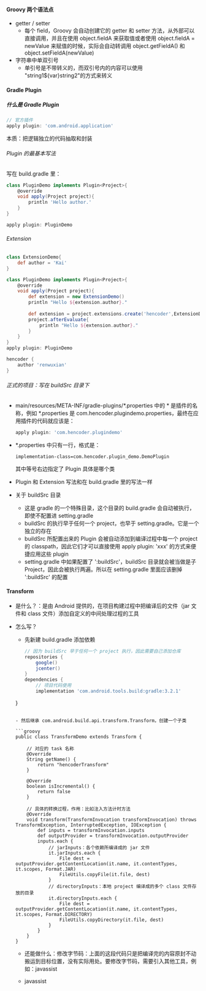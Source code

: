 #### Groovy 两个语法点

- getter / setter
  - 每个 field，Groovy 会自动创建它的 getter 和 setter 方法，从外部可以直接调用，并且在使用 object.fieldA 来获取值或者使用 object.fieldA = newValue 来赋值的时候，实际会自动转调用 object.getFieldA() 和 object.setFieldA(newValue)
- 字符串中单双引号
  - 单引号是不带转义的，而双引号内的内容可以使用 "string1${var}string2"的方式来转义

#### Gradle Plugin

##### 什么是 Gradle Plugin

```groovy
// 官方插件
apply plugin: 'com.android.application'
```

本质：把逻辑独立的代码抽取和封装

###### Plugin 的最基本写法

写在 build.gradle 里：

```groovy
class PluginDemo implements Plugin<Project>{
	@override
	void apply(Project project){
		println 'Hello author.'
	}
}

apply plugin: PluginDemo
```

###### Extension

```groovy
class ExtensionDemo{
    def author = 'Kai'
}

class PluginDemo implements Plugin<Project>{
	@override
	void apply(Project project){
        def extension = new ExtensionDemo()
        println "Hello ${extension.author}."
        
		def extension = project.extensions.create('hencoder',ExtensionDemo)
        project.afterEvaluate{
            println "Hello ${extension.author}."
        }
	}
}
apply plugin: PluginDemo

hencoder {
    author 'renwuxian'
}
```

###### 正式的项目：写在 buildSrc 目录下

- main/resources/META-INF/gradle-plugins/*.properties 中的 * 是插件的名称，例如 *.properties 是 com.hencoder.plugindemo.properties，最终在应用插件的代码就应该是：

  ```groovy
  apply plugin: 'com.hencoder.plugindemo'
  ```

- *.properties 中只有一行，格式是：

  ```
  implementation-class=com.hencoder.plugin_demo.DemoPlugin
  ```

  其中等号右边指定了 Plugin 具体是哪个类

- Plugin 和 Extension 写法和在 build.gradle 里的写法一样

- 关于 buildSrc 目录

  - 这是 gradle 的一个特殊目录，这个目录的 build.gradle 会自动被执行，即使不配置进 setting.gradle
  - buildSrc 的执行早于任何一个 project，也早于 setting.gradle。它是一个独立的存在
  - buildSrc 所配置出来的 Plugin 会被自动添加到编译过程中每一个 project 的 classpath，因此它们才可以直接使用 apply plugin: 'xxx' 的方式来便捷应用这些 plugin
  - setting.gradle 中如果配置了 ':buildSrc'，buildSrc 目录就会被当做是子 Project，因此会被执行两遍。所以在 setting.gradle 里面应该删掉 ':buildSrc' 的配置

#### Transform

- 是什么？：是由 Android 提供的，在项目构建过程中把编译后的文件（jar 文件和 class 文件）添加自定义的中间处理过程的工具

- 怎么写？

  - 先新建 build.gradle 添加依赖

    ```groovy
    // 因为 buildSrc 早于任何一个 project 执行，因此需要自己添加仓库
    repositories {
        google()
        jcenter()
    }
    dependencies {
        // 项目代码使用
        implementation 'com.android.tools.build:gradle:3.2.1'
  }
    ```

  - 然后继承 com.android.build.api.transform.Transform，创建一个子类
  
    ```groovy
    public class TransformDemo extends Transform {
        
        // 对应的 task 名称
        @Override
        String getName() {
            return "hencoderTransform"
        }
    
        @Override
        boolean isIncremental() {
            return false
        }
    
        // 具体的转换过程，作用：比如注入方法计时方法
        @Override
        void transform(TransformInvocation transformInvocation) throws TransformException, InterruptedException, IOException {
            def inputs = transformInvocation.inputs
            def outputProvider = transformInvocation.outputProvider
            inputs.each {
                // jarInputs：各个依赖所编译成的 jar 文件
                it.jarInputs.each {
                    File dest = outputProvider.getContentLocation(it.name, it.contentTypes, it.scopes, Format.JAR)
                    FileUtils.copyFile(it.file, dest)
                }
                // directoryInputs：本地 project 编译成的多个 class 文件存放的目录
                it.directoryInputs.each {
                    File dest = outputProvider.getContentLocation(it.name, it.contentTypes, it.scopes, Format.DIRECTORY)
                    FileUtils.copyDirectory(it.file, dest)
                }
            }
        }
    }
    ```
    
  - 还能做什么：修改字节码：上面的这段代码只是把编译完的内容原封不动搬运到目标位置，没有实际用处。要修改字节码，需要引入其他工具，例如：javassist
  
  - javassist

